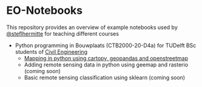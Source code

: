 # EO-Notebooks

This repository provides an overview of example notebooks used by [@steflhermitte](https://twitter.com/StefLhermitte) for teaching different courses

 * Python programming in Bouwplaats (CTB2000-20-D4a) for TUDelft BSc students of [Civil Engineering](https://www.tudelft.nl/en/education/programmes/bachelors/ct/bachelor-of-civil-engineering)
    * [Mapping in python using cartopy, geopandas and openstreetmap](PythonProgramming/RS_Notebook1_Mapping_in_python_2021.ipynb)
    * Adding remote sensing data in python using geemap and rasterio (coming soon)
    * Basic remote sensing classification using sklearn (coming soon)
